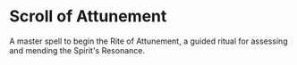 # Scroll of Attunement

A master spell to begin the Rite of Attunement, a guided ritual for assessing and mending the Spirit's Resonance.
